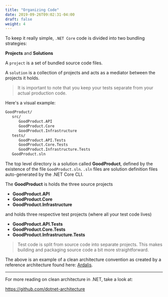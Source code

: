 ```yaml
---
title: "Organizing Code"
date: 2019-09-26T09:02:31-04:00
draft: false
weight: 4
---
```


To keep it really simple, `.NET Core` code is divided into two bundling strategies:


**Projects** and **Solutions**

A `project` is a set of bundled source code files.

A `solution` is a collection of projects and acts as a mediator between the projects it holds.

> It is important to note that you keep your tests separate from your actual production code.

Here's a visual example:

```markdown
GoodProduct/
   src/
      GoodProduct.API
      GoodProduct.Core
      GoodProduct.Infrastructure
   tests/
      GoodProduct.API.Tests
      GoodProduct.Core.Tests
      GoodProduct.Infrastructure.Tests
   GoodProduct.sln
```

The top level directory is a solution called **GoodProduct**, defined by the existence of the file `GoodProduct.sln`. 
`.sln` files are solution definition files auto-generated by the .NET Core CLI.

The **GoodProduct** is holds the three source projects 

- **GoodProduct.API** 
- **GoodProduct.Core**
- **GoodProduct.Infrastructure**

and holds three respective test projects (where all your test code lives)

- **GoodProduct.API.Tests** 
- **GoodProduct.Core.Tests**
- **GoodProduct.Infrastructure.Tests**

> Test code is split from source code into separate projects. This makes building and packaging source code a bit more
> straightforward.

The above is an example of a clean architecture convention as created by a reference architecture found here:
[Ardalis](https://github.com/ardalis/CleanArchitecture). 

---

For more reading on clean architecture in .NET, take a look at:

https://github.com/dotnet-architecture
